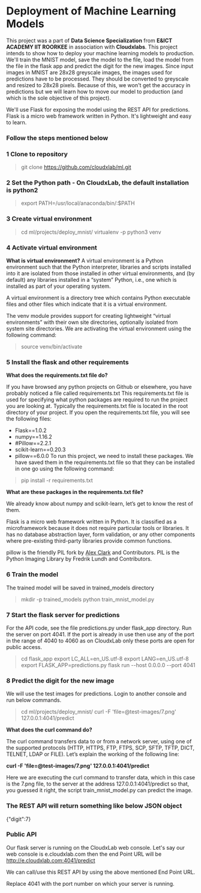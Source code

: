 # Deployment of Machine Learning Models
This project was a part of **Data Science Specialization** from **E&ICT ACADEMY IIT ROORKEE** in association with **Cloudxlabs**.
This project intends to show how to deploy your machine learning models to production.
We'll train the MNIST model, save the model to the file, load the model from the file in the flask app and predict the digit for the new images. Since input images in MNIST are 28x28 greyscale images, the images used for predictions have to be processed. They should be converted to greyscale and resized to 28x28 pixels. Because of this, we won't get the accuracy in predictions but we will learn how to move our model to production (and which is the sole objective of this project).

We'll use Flask for exposing the model using the REST API for predictions. Flask is a micro web framework written in Python. It's lightweight and easy to learn.

### Follow the steps mentioned below
### 1 Clone to repository
> git clone https://github.com/cloudxlab/ml.git

### 2 Set the Python path - On CloudxLab, the default installation is python2
> export PATH=/usr/local/anaconda/bin/:$PATH

### 3 Create virtual environment
> cd ml/projects/deploy_mnist/
> virtualenv -p python3 venv

### 4 Activate virtual environment
**What is virtual environment?**
A virtual environment is a Python environment such that the Python interpreter, libraries and scripts installed into it are isolated from those installed in other virtual environments, and (by default) any libraries installed in a “system” Python, i.e., one which is installed as part of your operating system.

A virtual environment is a directory tree which contains Python executable files and other files which indicate that it is a virtual environment.

The venv module provides support for creating lightweight “virtual environments” with their own site directories, optionally isolated from system site directories.
We are activating the virtual environment using the following command:
> source venv/bin/activate

### 5 Install the flask and other requirements
**What does the requirements.txt file do?**

If you have browsed any python projects on Github or elsewhere, you have probably noticed a file called requirements.txt This requirements.txt file is used for specifying what python packages are required to run the project you are looking at. Typically the requirements.txt file is located in the root directory of your project. If you open the requirements.txt file, you will see the following files:

- Flask==1.0.2
- numpy==1.16.2
- #Pillow==2.2.1
- scikit-learn==0.20.3
- pillow==6.0.0
To run this project, we need to install these packages. We have saved them in the requirements.txt file so that they can be installed in one go using the following command:

> pip install -r requirements.txt

**What are these packages in the requirements.txt file?**

We already know about numpy and scikit-learn, let’s get to know the rest of them.

Flask is a micro web framework written in Python. It is classified as a microframework because it does not require particular tools or libraries. It has no database abstraction layer, form validation, or any other components where pre-existing third-party libraries provide common functions.

pillow is the friendly PIL fork by [Alex Clark](https://github.com/python-pillow/Pillow/graphs/contributors) and Contributors. PIL is the Python Imaging Library by Fredrik Lundh and Contributors.

### 6 Train the model
The trained model will be saved in trained_models directory

> mkdir -p trained_models
> python train_mnist_model.py

### 7 Start the flask server for predictions
For the API code, see the file predictions.py under flask_app directory. Run the server on port 4041. If the port is already in use then use any of the port in the range of 4040 to 4060 as on CloudxLab only these ports are open for public access.

> cd flask_app
> export LC_ALL=en_US.utf-8
> export LANG=en_US.utf-8
> export FLASK_APP=predictions.py
> flask run --host 0.0.0.0 --port 4041

### 8 Predict the digit for the new image
We will use the test images for predictions. Login to another console and run below commands.

> cd ml/projects/deploy_mnist/
> curl -F 'file=@test-images/7.png' 127.0.0.1:4041/predict

**What does the curl command do?**

The curl command transfers data to or from a network server, using one of the supported protocols (HTTP, HTTPS, FTP, FTPS, SCP, SFTP, TFTP, DICT, TELNET, LDAP or FILE). Let’s explain the working of the following line:

**curl -F 'file=@test-images/7.png' 127.0.0.1:4041/predict**

Here we are executing the curl command to transfer data, which in this case is the 7.png file, to the server at the address 127.0.0.1:4041/predict so that, you guessed it right, the script train_mnist_model.py can predict the image.

### The REST API will return something like below JSON object

{"digit":7}

### Public API
Our flask server is running on the CloudxLab web console. Let's say our web console is e.cloudxlab.com then the end Point URL will be http://e.cloudxlab.com:4041/predict

We can call/use this REST API by using the above mentioned End Point URL.

Replace 4041 with the port number on which your server is running.
